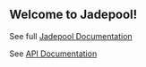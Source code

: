 ## Welcome to Jadepool! 

See full [Jadepool Documentation](https://nbltrust.github.io/jadepool-hub-tech-docs)

See [API Documentation](https://nbltrust.github.io/jadepool-hub-api-docs)
